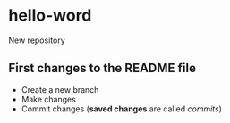 # hello-word
New repository

## First changes to the README file
- Create a new branch
- Make changes 
- Commit changes (**saved changes** are called _commits_)
